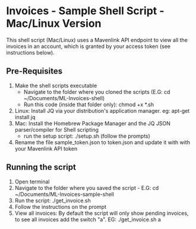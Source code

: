 # Invoices - Sample Shell Script - Mac/Linux Version #

This shell script (Mac/Linux) uses a Mavenlink API endpoint to view all the invoices in an account, which is granted by your access token (see instructions below).

## Pre-Requisites ##

  1. Make the shell scripts executable
      - Navigate to the folder where you cloned the scripts (E.G: cd ~/Documents/ML-Invoices-shell)
      - Run this code (inside that folder only): chmod +x *.sh
  2. Linux: Install JQ via your distribution's application manager. eg: apt-get install jq
  3. Mac: Install the Homebrew Package Manager and the JQ JSON parser/compiler for Shell scripting
     - run the setup script: ./setup.sh (follow the prompts)
  4. Rename the file sample_token.json to token.json and update it with with your Mavenlink API token

## Running the script ##

  1. Open terminal
  2. Navigate to the folder where you saved the script
    - E.G: cd ~/Documents/ML-Invoices-sample-shell
  3. Run the script: ./get_invoice.sh
  4. Follow the instructions on the prompt
  5. View all invoices: By default the script will only show pending invoices, to see all invoices add the switch "a". EG:  ./get_invoice.sh a
